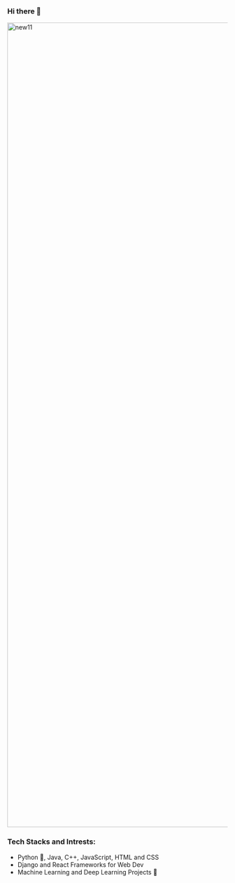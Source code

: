 ### Hi there 👋

<img width="1834" alt="new11" src="https://github.com/yasmin-ahh/yasmin-ahh/assets/78480767/0350dc8c-a01a-48ae-b17e-2d284ad096ab">



### Tech Stacks and Intrests: 

* Python 🐍, Java, C++, JavaScript, HTML and CSS
* Django and React Frameworks for Web Dev
* Machine Learning and Deep Learning Projects 🔮 

<!--
**yasmin-ahh/yasmin-ahh** is a ✨ _special_ ✨ repository because its `README.md` (this file) appears on your GitHub profile.

Here are some ideas to get you started:

- 🔭 I’m currently working on ...
- 🌱 I’m currently learning ...
- 👯 I’m looking to collaborate on ...
- 🤔 I’m looking for help with ...
- 💬 Ask me about ...
- 📫 How to reach me: ...
- 😄 Pronouns: ...
- ⚡ Fun fact: ...
-->
